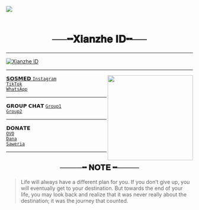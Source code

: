 <a align="center">
   <img src="https://iili.io/DCbh5x.png">
</a>
</br>
</br>
<h1 align="center">──╍𝐗𝐢𝐚𝐧𝐳𝐡𝐞 𝐈𝐃╍──</h1>
<hr><a href="https://github.com/Xianzhe-ID"><img src="http://readme-typing-svg.herokuapp.com?color=17E1E1&center=true&vCenter=true&multiline=false&lines=Welcome+to+my+Github+ʕ •ᴥ•ʔ;Don't+Forget+to+Follow+My+Github;Thanks+Guys+><" alt="Xianzhe ID"><hr>
<div>
  <a href="https://github.com/xianzhe-id"><img src="https://i.imgur.com/looze9c.gif" width="230" align="right">
<div>

𝗦𝗢𝗦𝗠𝗘𝗗
<a href="https://instagram.com/xianzhe_xx/">```Instagram```</a> <br>
<a href="https://tiktok.com/xianzhe.id/">```TikTok```</a> <br>
<a href="https://wa.me/6285326781097?text=Hi">```WhatsApp```</a><hr>
𝗚𝗥𝗢𝗨𝗣 𝗖𝗛𝗔𝗧
<a href="https://chat.whatsapp.com/HP5Pbp9MT0eIaC5lfJgw9A">```Group1```</a> <br>
<a href="https://chat.whatsapp.com/Fia1wnVRtJKGlqFiHfiAA8">```Group2```</a> <br><hr>
𝗗𝗢𝗡𝗔𝗧𝗘<br>
<a href="https://iili.io/Dj2K2n.jpg">```OVO```</a><br>
<a href="https://iili.io/Dj2f7s.png">```Dana```</a><br>
<a href="https://saweria.co/xianzhe">```Saweria```</a><hr>

<h2 align="center">────╍ 𝐍𝐎𝐓𝐄 ╍────</h2>


<blockquote>Life will always have a different plan for you. If you don’t give up, you will eventually get to your destination. But towards the end of your life, you may look back and realize that it was never really about the destination; it was the journey that counted.
